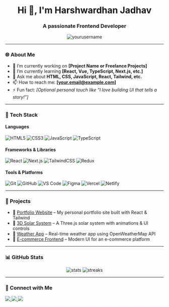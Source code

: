 <h1 align="center">Hi 👋, I'm Harshwardhan Jadhav</h1>
<h3 align="center">A passionate Frontend Developer</h3>

<p align="center">
  <img src="https://komarev.com/ghpvc/?username=yourusername&label=Profile%20views&color=0e75b6&style=flat" alt="yourusername" />
</p>

---

### 🌐 About Me

- 🔭 I’m currently working on **[Project Name or Freelance Projects]**
- 🌱 I’m currently learning **[React, Vue, TypeScript, Next.js, etc.]**
- 💬 Ask me about **HTML, CSS, JavaScript, React, Tailwind, etc.**
- 📫 How to reach me: **[your.email@example.com]**
- ⚡ Fun fact: *[Optional personal touch like “I love building UI that tells a story!”]*

---

### 🧰 Tech Stack

#### Languages
![HTML5](https://img.shields.io/badge/-HTML5-E34F26?logo=html5&logoColor=white)
![CSS3](https://img.shields.io/badge/-CSS3-1572B6?logo=css3&logoColor=white)
![JavaScript](https://img.shields.io/badge/-JavaScript-F7DF1E?logo=javascript&logoColor=black)
![TypeScript](https://img.shields.io/badge/-TypeScript-3178C6?logo=typescript&logoColor=white)

#### Frameworks & Libraries
![React](https://img.shields.io/badge/-React-61DAFB?logo=react&logoColor=black)
![Next.js](https://img.shields.io/badge/-Next.js-000?logo=nextdotjs&logoColor=white)
![TailwindCSS](https://img.shields.io/badge/-TailwindCSS-38B2AC?logo=tailwind-css&logoColor=white)
![Redux](https://img.shields.io/badge/-Redux-593D88?logo=redux&logoColor=white)

#### Tools & Platforms
![Git](https://img.shields.io/badge/-Git-F05032?logo=git&logoColor=white)
![GitHub](https://img.shields.io/badge/-GitHub-181717?logo=github&logoColor=white)
![VS Code](https://img.shields.io/badge/-VSCode-007ACC?logo=visual-studio-code&logoColor=white)
![Figma](https://img.shields.io/badge/-Figma-F24E1E?logo=figma&logoColor=white)
![Vercel](https://img.shields.io/badge/-Vercel-000?logo=vercel&logoColor=white)
![Netlify](https://img.shields.io/badge/-Netlify-00C7B7?logo=netlify&logoColor=white)

---

### 🚀 Projects

- 🎨 [Portfolio Website](https://yourportfolio.com) – My personal portfolio site built with React & Tailwind
- 🌌 [3D Solar System](https://github.com/yourusername/3d-solar-system) – A Three.js solar system with animations & UI controls
- 📱 [Weather App](https://github.com/yourusername/weather-app) – Real-time weather app using OpenWeatherMap API
- 🛒 [E-commerce Frontend](https://github.com/yourusername/ecommerce-ui) – Modern UI for an e-commerce platform

---

### 📊 GitHub Stats

<p align="center">
  <img src="https://github-readme-stats.vercel.app/api?username=yourusername&show_icons=true&theme=github_dark" alt="stats" />
  <img src="https://github-readme-streak-stats.herokuapp.com/?user=yourusername&theme=github-dark-blue" alt="streaks" />
</p>

---

### 🔗 Connect with Me

<p align="left">
  <a href="linkedin.com/in/harshwardhan-s-jadhav/" target="_blank">
    <img src="https://img.shields.io/badge/-LinkedIn-0077B5?logo=linkedin&logoColor=white" />
  </a>
  <a href="mailto:business.harshjadhav@gmail.com">
    <img src="https://img.shields.io/badge/-Email-D14836?logo=gmail&logoColor=white" />
  </a>
  <a href="https://twitter.com/yourprofile">
    <img src="https://img.shields.io/badge/-Twitter-1DA1F2?logo=twitter&logoColor=white" />
  </a>
</p>
